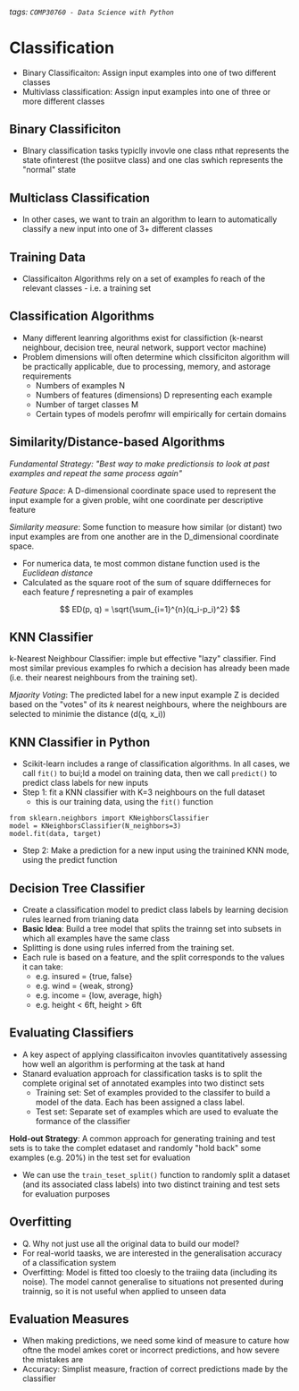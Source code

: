 ###### tags: `COMP30760 - Data Science with Python`

# Classification
- Binary Classificaiton: Assign input examples into one of two different classes
- Multivlass classification: Assign input examples into one of three or more different classes

## Binary Classificiton
- BInary classification tasks typiclly invovle one class nthat represents the state ofinterest (the posiitve class) and one clas swhich represents the "normal" state


## Multiclass Classification
- In other cases, we want to train an algorithm to learn to automatically classify a new input into one of 3+ different classes

## Training Data
- Classificaiton Algorithms rely on a set of examples fo reach of the relevant classes - i.e. a training set 

## Classification Algorithms
- Many different leanring algorithms exist for classifiction (k-nearst neighbour, decision tree, neural network, support vector machine)
- Problem dimensions will often determine which clssificiton algorithm will be practically applicable, due to processing, memory, and astorage requirements
    - Numbers of examples N
    - Numbers of features (dimensions) D representing each example
    - Number of target classes M
    - Certain types of models perofmr will empirically for certain domains

## Similarity/Distance-based Algorithms

**Fundamental Strategy*: "Best way to make predictionsis to look at past examples and repeat the same process again"*

*Feature Space*: A D-dimensional coordinate space used to represent the input example for a given proble, wiht one coordinate per descriptive feature

*Similarity measure*: Some function to measure how similar (or distant) two input examples are from one another are in the D_dimensional coordinate space. 

- For numerica data, te most common distane function used is the *Euclidean distance*
- Calculated as the square root of the sum of square ddifferneces for each feature *f* represneting a pair of examples

$$
ED(p, q) = \sqrt{\sum_{i=1}^{n}(q_i-p_i)^2}
$$

## KNN Classifier
k-Nearest Neighbour Classifier: imple but effective "lazy" classifier. Find most similar previous examples fo rwhich a decision has already been made (i.e. their nearest neighbours from the training set).

*Mjaority Voting*: The predicted label for a new input example Z is decided based on the "votes" of its *k* nearest neighbours, where the neighbours are selected to minimie the distance (d(q, x_i))

## KNN Classifier in Python
- Scikit-learn includes a range of classification algorithms. In all cases, we call `fit()` to bui;ld a model on training data, then we call `predict()` to predict class labels for new inputs
- Step 1: fit a KNN classifier with K=3 neighbours on the full dataset
    - this is our training data, using the `fit()` function
```python=
from sklearn.neighbors import KNeighborsClassifier
model = KNeighborsClassifier(N_neighbors=3)
model.fit(data, target)
```
- Step 2: Make a prediction for a new input using the trainined KNN mode, using the predict function

## Decision Tree Classifier 
- Create a classification model to predict class labels by learning decision rules learned from trianing data
- **Basic Idea**: Build a tree model that splits the trainng set into subsets in which all examples have the same class
- Splitting is done using rules inferred from the training set.
- Each rule is based on a feature, and the split corresponds to the values it can take:
    - e.g. insured = {true, false}
    - e.g. wind = {weak, strong}
    - e.g. income = {low, average, high}
    - e.g. height < 6ft, height > 6ft

## Evaluating Classifiers
- A key aspect of applying classificaiton invovles quantitatively assessing how well an algorithm is performing at the task at hand
- Stanard evaluation approach for classification tasks is to split the complete original set of annotated examples into two distinct sets
    - Training set: Set of examples provided to the classifer to build a model of the data. Each has been assigned a class label.
    - Test set: Separate set of examples which are used to evaluate the formance of the classifier

**Hold-out Strategy**: A common approach for generating training and test sets is to take the complet edataset and randomly "hold back" some examples (e.g. 20%) in the test set for evaluation

- We can use the `train_teset_split()` function to randomly split a dataset (and its associated class labels) into two distinct training and test sets for evaluation purposes

## Overfitting
- Q. Why not just use all the original data to build our model?
- For real-world taasks, we are interested in the generalisation accuracy of a classification system
- Overfitting: Model is fitted too cloesly to the traiing data (including its noise). The model cannot generalise to situations not presented during trainnig, so it is not useful when applied to unseen data

## Evaluation Measures
- When making predictions, we need some kind of measure to cature how oftne the model amkes coret or incorrect predictions, and how severe the mistakes are
- Accuracy: Simplist measure, fraction of correct predictions made by the classifier
